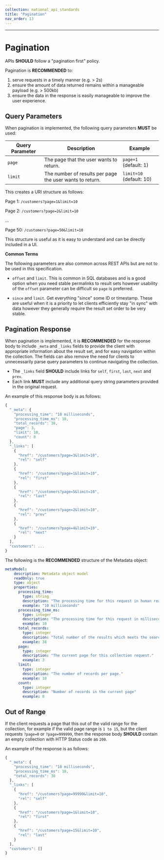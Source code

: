 ```yaml
---
collection: national_api_standards
title: "Pagination"
nav_order: 13
---
```

______________________________________________________________________________
# Pagination

APIs **SHOULD** follow a "pagination first" policy.

Pagination is **RECOMMENDED** to:

1. serve requests in a timely manner (e.g. > 2s)
2. ensure the amount of data returned remains within a manageable payload (e.g. > 500kb)
3. ensure the data in the response is easily manageable to improve the user experience.

## Query Parameters

When pagination is implemented, the following query parameters **MUST** be used:

| Query Parameter | Description | Example |
| --- | --- | --- |
| `page` | The page that the user wants to return. | `page=1` (default: 1)|
| `limit` | The number of results per page the user wants to return. | `limit=10` (default: 10)|

This creates a URI structure as follows:

Page 1: `/customers?page=1&limit=10`

Page 2: `/customers?page=2&limit=10`

...

Page 50: `/customers?page=50&limit=10`

This structure is useful as it is easy to understand and can be directly included in a UI.

**Common Terms**

The following parameters are also common across REST APIs but are not to be used in this specification.

- `offset` and `limit`. This is common in SQL databases and is a good option when you need stable permalinks to result sets however usability of the `offset` parameter can be difficult so `page` is preferred.
  
- `since` and `limit`. Get everything "since" some ID or timestamp. These are useful when it is a priority to let clients efficiently stay "in sync" with data however they generally require the result set order to be very stable.

## Pagination Response

When pagination is implemented, it is **RECOMMENDED** for the response body to include `_meta` and `_links` fields to provide the client with appropriate information about the result set, and for easy navigation within the collection. The fields can also remove the need for clients to unnecessarily parse query parameters to continue navigating the collection.

- The `_links` field **SHOULD** include links for `self`, `first`, `last`, `next` and `prev`.
- Each link **MUST** include any additional query string parameters provided in the original request.

An example of this response body is as follows:

```javascript
{
  "_meta": {
    "processing_time": "10 milliseconds",
    "processing_time_ms": 10,
    "total_records": 38,
    "page": 3,
    "limit": 10,
    "count": 8
  },
  "_links": [
    {
      "href": "/customers?page=3&limit=10",
      "rel": "self"
    },
    {
      "href": "/customers?page=1&limit=10",
      "rel": "first"
    },
    {
      "href": "/customers?page=5&limit=10",
      "rel": "last"
    },
    {
      "href": "/customers?page=2&limit=10",
      "rel": "prev"
    },
    {
      "href": "/customers?page=4&limit=10",
      "rel": "next"
    }
  ],
  "customers": ...
}
```

The following is the **RECOMMENDED** structure of the Metadata object:

```yml
metaModel:
    description: Metadata object model
    readOnly: true
    type: object
    properties:
      processing_time:
        type: string
        description: "The processing time for this request in human readable format."
        example: "10 milliseconds"
      processing_time_ms:
        type: integer
        description: "The processing time for this request in milliseconds."
        example: 10
      total_records:
        type: integer
        description: "Total number of the results which meets the search criteria regardless of the page and limit."
        example: 38
      page:
        type: integer
        description: "The current page for this collection request."
        example: 3
      limit:
        type: integer
        description: "The number of records per page."
        example: 10
      count:
        type: integer
        description: "Number of records in the current page"
        example: 8
```

## Out of Range

If the client requests a page that this out of the valid range for the collection, for example if the valid page range is `1 to 15`, but the client requests `?page=0` or `?page=999999`, then the response body **SHOULD** contain an empty collection with HTTP Status code as `200`.

An example of the response is as follows:

```javascript
{
  "_meta": {
    "processing_time": "10 milliseconds",
    "processing_time_ms": 10,
    "total_records": 38
  },
  "_links": [
    {
      "href": "/customers?page=99999&limit=10",
      "rel": "self"
    },
    {
      "href": "/customers?page=1&limit=10",
      "rel": "first"
    },
    {
      "href": "/customers?page=15&limit=10",
      "rel": "last"
    }
  ],
  "customers": []
}
```
